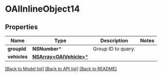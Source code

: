 # OAIInlineObject14

## Properties
Name | Type | Description | Notes
------------ | ------------- | ------------- | -------------
**groupId** | **NSNumber*** | Group ID to query. | 
**vehicles** | [**NSArray&lt;OAIVehicle&gt;***](OAIVehicle.md) |  | 

[[Back to Model list]](../README.md#documentation-for-models) [[Back to API list]](../README.md#documentation-for-api-endpoints) [[Back to README]](../README.md)


